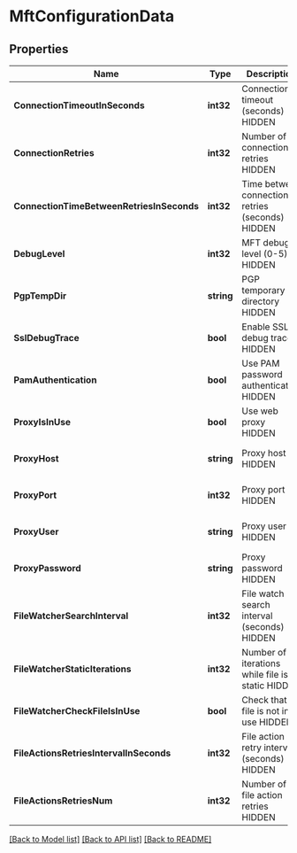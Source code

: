 # MftConfigurationData

## Properties
Name | Type | Description | Notes
------------ | ------------- | ------------- | -------------
**ConnectionTimeoutInSeconds** | **int32** | Connection timeout (seconds) HIDDEN | [optional] [default to null]
**ConnectionRetries** | **int32** | Number of connection retries HIDDEN | [optional] [default to null]
**ConnectionTimeBetweenRetriesInSeconds** | **int32** | Time between connection retries (seconds) HIDDEN | [optional] [default to null]
**DebugLevel** | **int32** | MFT debug level (0-5) HIDDEN | [optional] [default to null]
**PgpTempDir** | **string** | PGP temporary directory HIDDEN | [optional] [default to null]
**SslDebugTrace** | **bool** | Enable SSL debug trace HIDDEN | [optional] [default to null]
**PamAuthentication** | **bool** | Use PAM password authentication HIDDEN | [optional] [default to null]
**ProxyIsInUse** | **bool** | Use web proxy HIDDEN | [optional] [default to null]
**ProxyHost** | **string** | Proxy host HIDDEN | [optional] [default to null]
**ProxyPort** | **int32** | Proxy port HIDDEN | [optional] [default to null]
**ProxyUser** | **string** | Proxy user HIDDEN | [optional] [default to null]
**ProxyPassword** | **string** | Proxy password HIDDEN | [optional] [default to null]
**FileWatcherSearchInterval** | **int32** | File watch search interval (seconds) HIDDEN | [optional] [default to null]
**FileWatcherStaticIterations** | **int32** | Number of iterations while file is static HIDDEN | [optional] [default to null]
**FileWatcherCheckFileIsInUse** | **bool** | Check that file is not in use HIDDEN | [optional] [default to null]
**FileActionsRetriesIntervalInSeconds** | **int32** | File action retry interval (seconds) HIDDEN | [optional] [default to null]
**FileActionsRetriesNum** | **int32** | Number of file action retries HIDDEN | [optional] [default to null]

[[Back to Model list]](../README.md#documentation-for-models) [[Back to API list]](../README.md#documentation-for-api-endpoints) [[Back to README]](../README.md)

